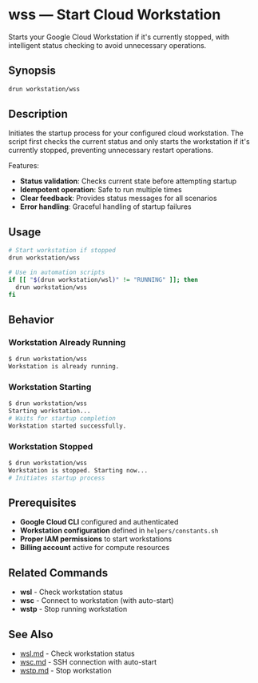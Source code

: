 # wss — Start Cloud Workstation

Starts your Google Cloud Workstation if it's currently stopped, with intelligent status checking to avoid unnecessary operations.

## Synopsis

```bash
drun workstation/wss
```

## Description

Initiates the startup process for your configured cloud workstation. The script first checks the current status and only starts the workstation if it's currently stopped, preventing unnecessary restart operations.

Features:
- **Status validation**: Checks current state before attempting startup
- **Idempotent operation**: Safe to run multiple times
- **Clear feedback**: Provides status messages for all scenarios
- **Error handling**: Graceful handling of startup failures

## Usage

```bash
# Start workstation if stopped
drun workstation/wss

# Use in automation scripts
if [[ "$(drun workstation/wsl)" != "RUNNING" ]]; then
  drun workstation/wss
fi
```

## Behavior

### Workstation Already Running
```bash
$ drun workstation/wss
Workstation is already running.
```

### Workstation Starting
```bash
$ drun workstation/wss
Starting workstation...
# Waits for startup completion
Workstation started successfully.
```

### Workstation Stopped
```bash
$ drun workstation/wss
Workstation is stopped. Starting now...
# Initiates startup process
```

## Prerequisites

- **Google Cloud CLI** configured and authenticated
- **Workstation configuration** defined in `helpers/constants.sh`
- **Proper IAM permissions** to start workstations
- **Billing account** active for compute resources

## Related Commands

- **wsl** - Check workstation status
- **wsc** - Connect to workstation (with auto-start)
- **wstp** - Stop running workstation

## See Also

- [wsl.md](./wsl.md) - Check workstation status
- [wsc.md](./wsc.md) - SSH connection with auto-start
- [wstp.md](./wstp.md) - Stop workstation
